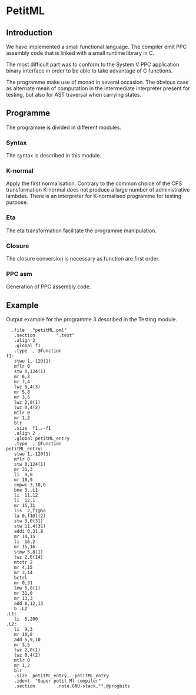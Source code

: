 # PetitML

## Introduction
We have implemented a small functional language. The compiler emit PPC assembly code that is linked with a small runtime library in C.

The most difficult part was to conform to the System V PPC application binary interface in order to be able to take advantage of C functions.

The programme make use of monad in several occasion. The obvious case as alternate mean of computation in the intermediate interpreter present for testing, but also for AST traversal when carrying states.

## Programme
The programme is divided in different modules.

### Syntax
The syntax is described in this module.

### K-normal
Apply the first normalisation. Contrary to the common choice of the CPS transformation K-normal does not produce a large number of administrative lambdas.
There is an interpreter for K-normalised programme for testing purpose.

### Eta
The eta transformation facilitate the programme manipulation.

### Closure
The closure conversion is necessary as function are first order.

### PPC asm
Generation of PPC assembly code.

## Example

Output example for the programme 3 described in the Testing module.

```
  .file   "petitML.pml"
   .section        ".text"
   .align 2
   .global f1
   .type  , @function
f1:
   stwu 1,-120(1)
   mflr 0
   stw 0,124(1)
   mr 6,3
   mr 7,4
   lwz 8,4(3)
   mr 5,8
   mr 3,5
   lwz 2,0(1)
   lwz 0,4(2)
   mtlr 0
   mr 1,2
   blr
   .size  f1,.-f1
   .align 2
   .global petitML_entry
   .type  , @function
petitML_entry:
   stwu 1,-120(1)
   mflr 0
   stw 0,124(1)
   mr 31,3
   li  9,0
   mr 10,9
   cmpwi 3,10,0
   bne 3,.L1
   li  11,12
   li  12,1
   mr 15,31
   lis  2,f1@ha
   la 0,f1@l(2)
   stw 0,0(31)
   stw 11,4(31)
   addi 0,31,8
   mr 14,15
   li  16,2
   mr 15,16
   stmw 5,8(1)
   lwz 2,0(14)
   mtctr 2
   mr 4,15
   mr 3,14
   bctrl
   mr 0,31
   lmw 5,8(1)
   mr 31,0
   mr 13,3
   add 8,12,13
   b .L2
.L1:
   li  8,200
.L2:
   li  9,3
   mr 10,8
   add 5,9,10
   mr 3,5
   lwz 2,0(1)
   lwz 0,4(2)
   mtlr 0
   mr 1,2
   blr
   .size  petitML_entry,.-petitML_entry
   .ident  "Super petit Ml compiler"
   .section        .note.GNU-stack,"",@progbits
```
